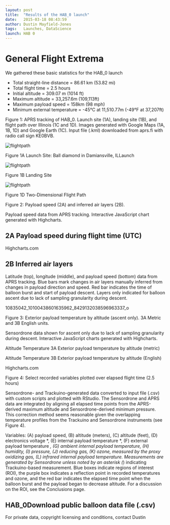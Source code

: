 ```yaml
---
layout: post
title:  "Results of the HAB_0 launch"
date:   2015-03-18 08:43:59
author: Dustin Mayfield-Jones
tags:   Launches, DataScience
launch: HAB 0
---
```


# General Flight Extrema

We gathered these basic statistics for the HAB_0 launch

- Total straight-line distance  = 86.61 km (53.82 mi) 
- Total flight time = 2.5 hours 
- Initial altitude = 309.07 m (1014 ft)
- Maximum altitude = 33,257.6m (109,113ft)
- Maximum payload speed = 158km (98 mph)
- Minimum external temperature = -45°C at 11,510.77m (-49°F at 37,207ft)


Figure 1: APRS tracking of HAB_0. Launch site (1A), landing site (1B), and
flight path over Illinois (1C and 1D). Images generated with Google Maps (1A,
1B, 1D) and Google Earth (1C). Input file (.kml) downloaded from aprs.fi with
radio call sign KE0BVB. 

![flightpath]({{base}}/images/mjwebsitetransfer/results/Launch.png)

Figure 1A Launch Site: Ball diamond in Damiansville, ILLaunch

![flightpath]({{base}}/images/mjwebsitetransfer/results/Landing.png)

Figure 1B Landing Site


![flightpath]({{base}}/images/mjwebsitetransfer/results/FlightPath.jpg)

Figure 1D Two-Dimensional Flight Path


Figure 2: Payload speed (2A) and inferred air layers (2B).

Payload speed data from APRS tracking. Interactive JavaScript chart generated
with Highcharts.


## 2A Payload speed during flight time (UTC)

Highcharts.com

## 2B Inferred air layers

Latitude (top), longitude (middle), and payload speed (bottom) data from APRS
tracking. Blue bars mark changes in air layers manually inferred from changes
in payload direction and speed. Red bar indicates the time of balloon burst and
start of payload descent. Layers only indicated for balloon ascent due to lack
of sampling granularity during descent.

10835042_10100438601635962_8429132038596963337_o

Figure 3: Exterior payload temperature by altitude (ascent only). 3A Metric and
3B English units.

Sensordrone data shown for ascent only due to lack of sampling granularity
during descent. Interactive JavaScript charts generated with Highcharts.


Altitude Temperature 3A Exterior payload temperature by altitude (metric)

Altitude Temperature 3B Exterior payload temperature by altitude (English)

Highcharts.com
 
Figure 4: Select recorded variables plotted over elapsed flight time (2.5
hours) 

Sensordrone- and Trackuino-generated data converted to input file (.csv) with
custom scripts and plotted with RStudio. The Sensordrone and APRS data are
integrated by aligning all elapsed time points from the APRS-derived maximum
altitude and Sensordrone-derived minimum pressure. This correction method seems
reasonable given the overlapping temperature profiles from the Trackuino and
Sensordrone instruments (see Figure 4).

Variables: (A) payload speed, (B) altitude (meters), (C) altitude (feet), (D)
electronics voltage *, (E) internal payload temperature *, (F) external payload
temperature *, (G) ambient internal payload temperature, (H) humidity, (I)
pressure, (J) reducing gas, (K) ozone, measured by the proxy oxidizing gas, (L)
infrared internal payload temperature. Measurements are generated by
Sensordrone unless noted by an asterisk  (*) indicating Trackuino-based
measurement. Blue boxes indicate regions of interest (ROI), the purple box
indicates a reflection point in recorded temperatures and ozone, and the red
bar indicates the elapsed time point when the balloon burst and the payload
began to decrease altitude. For a discussion on the ROI, see the Conclusions
page.

## HAB_0Download public balloon data file (.csv)

For private data, copyright licensing and conditions, contact Dustin
